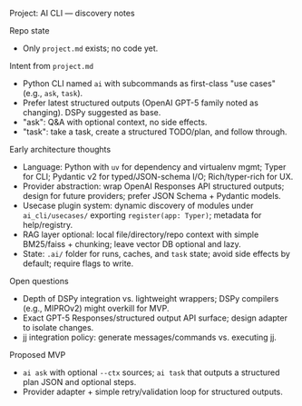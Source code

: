 Project: AI CLI — discovery notes

Repo state
- Only `project.md` exists; no code yet.

Intent from `project.md`
- Python CLI named `ai` with subcommands as first-class "use cases" (e.g., `ask`, `task`).
- Prefer latest structured outputs (OpenAI GPT-5 family noted as changing). DSPy suggested as base.
- "ask": Q&A with optional context, no side effects.
- "task": take a task, create a structured TODO/plan, and follow through.

Early architecture thoughts
- Language: Python with `uv` for dependency and virtualenv mgmt; Typer for CLI; Pydantic v2 for typed/JSON-schema I/O; Rich/typer-rich for UX.
- Provider abstraction: wrap OpenAI Responses API structured outputs; design for future providers; prefer JSON Schema + Pydantic models.
- Usecase plugin system: dynamic discovery of modules under `ai_cli/usecases/` exporting `register(app: Typer)`; metadata for help/registry.
- RAG layer optional: local file/directory/repo context with simple BM25/faiss + chunking; leave vector DB optional and lazy.
- State: `.ai/` folder for runs, caches, and `task` state; avoid side effects by default; require flags to write.

Open questions
- Depth of DSPy integration vs. lightweight wrappers; DSPy compilers (e.g., MIPROv2) might overkill for MVP.
- Exact GPT-5 Responses/structured output API surface; design adapter to isolate changes.
- jj integration policy: generate messages/commands vs. executing jj.

Proposed MVP
- `ai ask` with optional `--ctx` sources; `ai task` that outputs a structured plan JSON and optional steps.
- Provider adapter + simple retry/validation loop for structured outputs.


